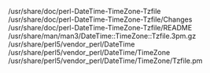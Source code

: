 /usr/share/doc/perl-DateTime-TimeZone-Tzfile  
/usr/share/doc/perl-DateTime-TimeZone-Tzfile/Changes  
/usr/share/doc/perl-DateTime-TimeZone-Tzfile/README  
/usr/share/man/man3/DateTime::TimeZone::Tzfile.3pm.gz  
/usr/share/perl5/vendor\_perl/DateTime  
/usr/share/perl5/vendor\_perl/DateTime/TimeZone  
/usr/share/perl5/vendor\_perl/DateTime/TimeZone/Tzfile.pm  

